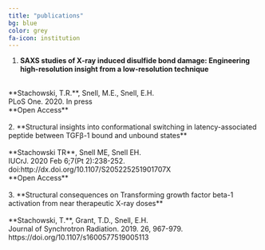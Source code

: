 ```yaml
---
title: "publications"
bg: blue
color: grey
fa-icon: institution
---
```


1. **SAXS studies of X-ray induced disulfide bond damage: Engineering high-resolution insight from a low-resolution technique**<br>
<br>
**Stachowski, T.R.**, Snell, M.E., Snell, E.H. <br>
PLoS One. 2020. In press <br>
**Open Access** <br>
<br>
2. **Structural insights into conformational switching in latency-associated peptide between TGFβ-1 bound and unbound states** <br>
<br>
**Stachowski TR**, Snell ME, Snell EH. <br>
IUCrJ. 2020 Feb 6;7(Pt 2):238-252. <br>
doi:http://dx.doi.org/10.1107/S205225251901707X <br>
**Open Access** <br>
<br>
3. **Structural consequences on Transforming growth factor beta-1 activation from near therapeutic X-ray doses** <br>
<br>
**Stachowski, T.**, Grant, T.D., Snell, E.H. <br>
Journal of Synchrotron Radiation. 2019. 26, 967-979. <br>
https://doi.org/10.1107/s1600577519005113 <br>


